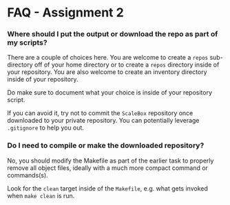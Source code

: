# FAQ - Assignment 2

### Where should I put the output or download the repo as part of my scripts?

There are a couple of choices here.  You are welcome to create a `repos` sub-directory off of your home directory or to create a `repos` directory inside of your repository.  You are also welcome to create an inventory directory inside of your repository.

Do make sure to document what your choice is inside of your repository script.    

If you can avoid it, try not to commit the `ScaleBox` repository once downloaded to your private repository.  You can potentially leverage `.gitignore` to help you out.  


### Do I need to compile or make the downloaded repository?

No, you should modify the Makefile as part of the earlier task to properly remove all object files, ideally with a much more compact command or commands(s).  

Look for the `clean` target inside of the `Makefile`, e.g. what gets invoked when `make clean` is run.  